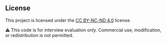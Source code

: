 ## License

This project is licensed under the [CC BY-NC-ND 4.0](https://creativecommons.org/licenses/by-nc-nd/4.0/) license.

⚠️ This code is for interview evaluation only. Commercial use, modification, or redistribution is not permitted.
